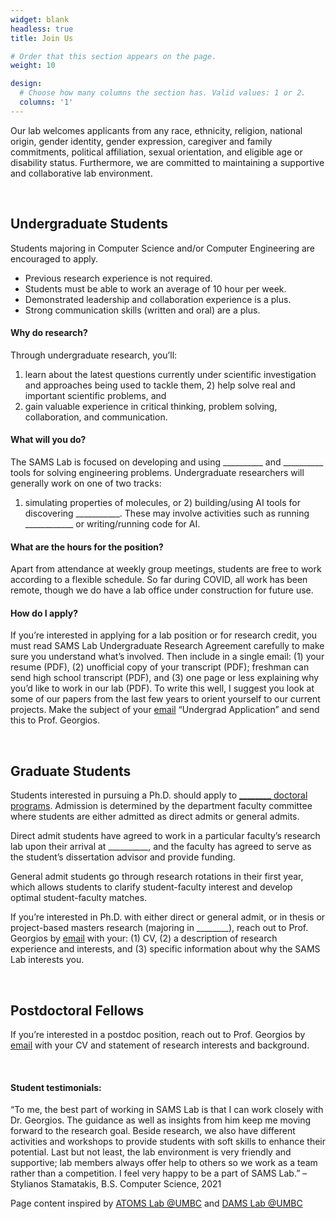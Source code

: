 ```yaml
---
widget: blank
headless: true
title: Join Us

# Order that this section appears on the page.
weight: 10

design:
  # Choose how many columns the section has. Valid values: 1 or 2.
  columns: '1'
---
```


Our lab welcomes applicants from any race, ethnicity, religion, national origin, gender identity, 
gender expression, caregiver and family commitments, political affiliation, sexual orientation, 
and eligible age or disability status. Furthermore, we are committed to maintaining a supportive 
and collaborative lab environment.

<br>

## Undergraduate Students
Students majoring in Computer Science and/or Computer Engineering are encouraged to apply.

* Previous research experience is not required.
* Students must be able to work an average of 10 hour per week.
* Demonstrated leadership and collaboration experience is a plus.
* Strong communication skills (written and oral) are a plus.


#### Why do research?
Through undergraduate research, you’ll: 
1) learn about the latest questions currently under scientific investigation and approaches 
being used to tackle them, 2) help solve real and important scientific problems, and 
3) gain valuable experience in critical thinking, problem solving, collaboration, and communication.


#### What will you do?
The SAMS Lab is focused on developing and using __________ and __________ tools for solving engineering problems. 
Undergraduate researchers will generally work on one of two tracks: 
1) simulating properties of molecules, or 2) building/using AI tools 
for discovering ___________. These may involve activities such as running 
____________ or writing/running code for AI.


#### What are the hours for the position?
Apart from attendance at weekly group meetings, students are free to work according to a 
flexible schedule. So far during COVID, all work has been remote, though we do have a lab 
office under construction for future use.


#### How do I apply?
If you’re interested in applying for a lab position or for research credit, you must 
read SAMS Lab Undergraduate Research Agreement carefully to make sure you understand 
what’s involved. Then include in a single email: (1) your resume (PDF), (2) unofficial 
copy of your transcript (PDF); freshman can send high school transcript (PDF), and (3) 
one page or less explaining why you’d like to work in our lab (PDF).
To write this well, I suggest you look at some of our papers from the last few years to 
orient yourself to our current projects. Make the subject of your [email](mailto:georgios.bouloukakis@telecom-sudparis.eu) 
“Undergrad Application” and send this to Prof. Georgios.

<br>

## Graduate Students
Students interested in pursuing a Ph.D. should apply to 
[________ doctoral programs](https://www.telecom-sudparis.eu/en/formation/masters-of-science/). 
Admission is determined by the department faculty committee where students are either 
admitted as direct admits or general admits.

Direct admit students have agreed to work in a particular faculty’s research lab upon 
their arrival at __________, and the faculty has agreed to serve as the student’s dissertation 
advisor and provide funding.

General admit students go through research rotations in their first year, which allows 
students to clarify student-faculty interest and develop optimal student-faculty matches. 

If you’re interested in Ph.D. with either direct or general admit, or in thesis or 
project-based masters research (majoring in ________), reach out to Prof. Georgios 
by [email](mailto:georgios.bouloukakis@telecom-sudparis.eu) with your: (1) CV, (2) a description 
of research experience and interests, and (3) 
specific information about why the SAMS Lab interests you.

<br>

## Postdoctoral Fellows
If you’re interested in a postdoc position, reach out to Prof. Georgios by [email](mailto:georgios.bouloukakis@telecom-sudparis.eu) 
with your CV and statement of research interests and background.

<br>

#### Student testimonials:
“To me, the best part of working in SAMS Lab is that I can work closely with Dr. Georgios. 
The guidance as well as insights from him keep me moving forward to the research goal. Beside 
research, we also have different activities and workshops to provide students with soft skills 
to enhance their potential. Last but not least, the lab environment is very friendly and supportive; 
lab members always offer help to others so we work as a team rather than a competition. I feel very 
happy to be a part of SAMS Lab.” – Stylianos Stamatakis, B.S. Computer Science, 2021


Page content inspired by [ATOMS Lab @UMBC](https://atomslab.github.io/) and [DAMS Lab @UMBC](https://damslabumbc.github.io/)

